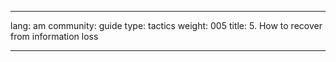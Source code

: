 

---

lang: am
community: guide
type: tactics
weight: 005
title: 5. How to recover from information loss

---

<stub>

